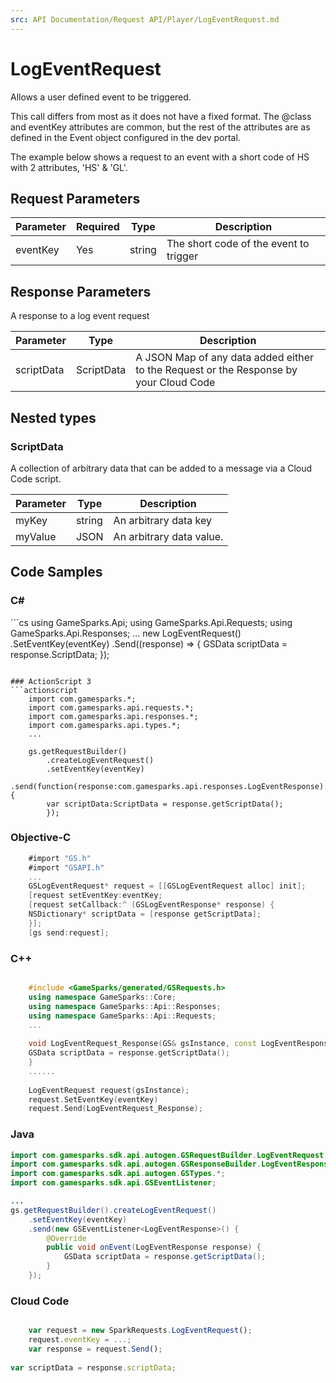 ```yaml
---
src: API Documentation/Request API/Player/LogEventRequest.md
---
```


# LogEventRequest


Allows a user defined event to be triggered.

This call differs from most as it does not have a fixed format. The @class and eventKey attributes are common, but the rest of the attributes are as defined in the Event object configured in the dev portal.

The example below shows a request to an event with a short code of HS with 2 attributes, 'HS' & 'GL'.


## Request Parameters

Parameter | Required | Type | Description
--------- | -------- | ---- | -----------
eventKey | Yes | string | The short code of the event to trigger

## Response Parameters


A response to a log event request 

Parameter | Type | Description
--------- | ---- | -----------
scriptData | ScriptData | A JSON Map of any data added either to the Request or the Response by your Cloud Code

## Nested types

### ScriptData

A collection of arbitrary data that can be added to a message via a Cloud Code script.

Parameter | Type | Description
--------- | ---- | -----------
myKey | string | An arbitrary data key
myValue | JSON | An arbitrary data value.


## Code Samples

<h3>C#</h3>
```cs
	using GameSparks.Api;
	using GameSparks.Api.Requests;
	using GameSparks.Api.Responses;
	...
	new LogEventRequest()
		.SetEventKey(eventKey)
		.Send((response) => {
		GSData scriptData = response.ScriptData; 
		});

```

### ActionScript 3
```actionscript
	import com.gamesparks.*;
	import com.gamesparks.api.requests.*;
	import com.gamesparks.api.responses.*;
	import com.gamesparks.api.types.*;
	...
	
	gs.getRequestBuilder()
	    .createLogEventRequest()
		.setEventKey(eventKey)
		.send(function(response:com.gamesparks.api.responses.LogEventResponse):void {
		var scriptData:ScriptData = response.getScriptData(); 
		});

```

### Objective-C
```objectivec
	#import "GS.h"
	#import "GSAPI.h"
	...
	GSLogEventRequest* request = [[GSLogEventRequest alloc] init];
	[request setEventKey:eventKey;
	[request setCallback:^ (GSLogEventResponse* response) {
	NSDictionary* scriptData = [response getScriptData]; 
	}];
	[gs send:request];

```

### C++
```cpp

	#include <GameSparks/generated/GSRequests.h>
	using namespace GameSparks::Core;
	using namespace GameSparks::Api::Responses;
	using namespace GameSparks::Api::Requests;
	...
	
	void LogEventRequest_Response(GS& gsInstance, const LogEventResponse& response) {
	GSData scriptData = response.getScriptData(); 
	}
	......
	
	LogEventRequest request(gsInstance);
	request.SetEventKey(eventKey)
	request.Send(LogEventRequest_Response);
```

### Java
```java
import com.gamesparks.sdk.api.autogen.GSRequestBuilder.LogEventRequest;
import com.gamesparks.sdk.api.autogen.GSResponseBuilder.LogEventResponse;
import com.gamesparks.sdk.api.autogen.GSTypes.*;
import com.gamesparks.sdk.api.GSEventListener;

...
gs.getRequestBuilder().createLogEventRequest()
	.setEventKey(eventKey)
	.send(new GSEventListener<LogEventResponse>() {
		@Override
		public void onEvent(LogEventResponse response) {
			GSData scriptData = response.getScriptData(); 
		}
	});

```

### Cloud Code
```javascript

	var request = new SparkRequests.LogEventRequest();
	request.eventKey = ...;
	var response = request.Send();
	
var scriptData = response.scriptData; 
```


